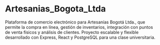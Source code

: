 # Artesanias_Bogota_Ltda
Plataforma de comercio electrónico para Artesanías Bogotá Ltda., que permite la compra en línea, gestión de inventarios, integración con puntos de venta físicos y análisis de clientes. Proyecto escalable y flexible desarrollado con Express, React y PostgreSQL para una clase universitaria.
